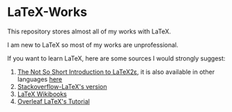 # LaTeX-Works
This repository stores almost all of my works with LaTeX.

I am new to LaTeX so most of my works are unprofessional.

If you want to learn LaTeX, here are some sources I would strongly suggest:

1. [The Not So Short Introduction to LaTeX2ε](https://tobi.oetiker.ch/lshort/lshort.pdf), it is also available in other languages [here](https://ctan.org/tex-archive/info/lshort/english/?lang=en)
2. [Stackoverflow-LaTeX's version](https://tex.stackexchange.com/)
3. [LaTeX Wikibooks](https://en.wikibooks.org/wiki/LaTeX)
4. [Overleaf LaTeX's Tutorial](https://www.overleaf.com/learn/latex/Tutorials)
